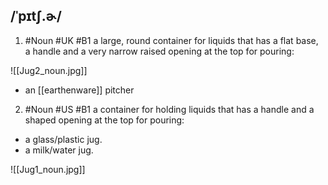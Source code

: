 ## /ˈpɪtʃ.ɚ/  
1. #Noun #UK
#B1
a large, round container for liquids that has a flat base, a handle and a very narrow raised opening at the top for pouring:

![[Jug2_noun.jpg]]

- an [[earthenware]] pitcher

2. #Noun #US
#B1
a container for holding liquids that has a handle and a shaped opening at the top for pouring:

- a glass/plastic jug.
- a milk/water jug.

![[Jug1_noun.jpg]]
